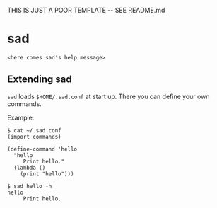 THIS IS JUST A POOR TEMPLATE -- SEE README.md

# sad

```
<here comes sad's help message>
```

## Extending sad

`sad` loads `$HOME/.sad.conf` at start up.  There you can define your
own commands.

Example:

```
$ cat ~/.sad.conf
(import commands)

(define-command 'hello
  "hello
     Print hello."
  (lambda ()
    (print "hello")))

$ sad hello -h
hello
     Print hello.
```
